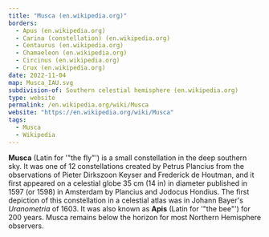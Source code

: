 ```yaml
---
title: "Musca (en.wikipedia.org)"
borders:
  - Apus (en.wikipedia.org)
  - Carina (constellation) (en.wikipedia.org)
  - Centaurus (en.wikipedia.org)
  - Chamaeleon (en.wikipedia.org)
  - Circinus (en.wikipedia.org)
  - Crux (en.wikipedia.org)
date: 2022-11-04
map: Musca_IAU.svg
subdivision-of: Southern celestial hemisphere (en.wikipedia.org)
type: website
permalink: /en.wikipedia.org/wiki/Musca
website: "https://en.wikipedia.org/wiki/Musca"
tags:
  - Musca
  - Wikipedia
---
```

**Musca** (Latin for '"the fly"') is a small constellation in the deep southern sky. It was one of 12 constellations created by Petrus Plancius from the observations of Pieter Dirkszoon Keyser and Frederick de Houtman, and it first appeared on a celestial globe 35 cm (14 in) in diameter published in 1597 (or 1598) in Amsterdam by Plancius and Jodocus Hondius. The first depiction of this constellation in a celestial atlas was in Johann Bayer's *Uranometria* of 1603. It was also known as **Apis** (Latin for '"the bee"') for 200 years. Musca remains below the horizon for most Northern Hemisphere observers.